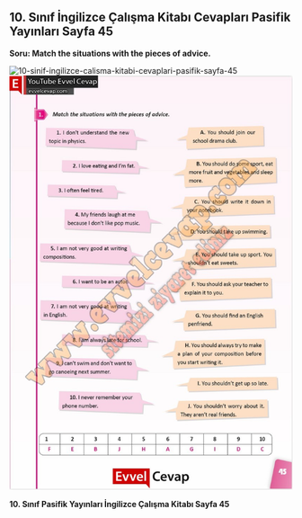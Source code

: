 ## 10. Sınıf İngilizce Çalışma Kitabı Cevapları Pasifik Yayınları Sayfa 45

**Soru: Match the situations with the pieces of advice.**

![10-sinif-ingilizce-calisma-kitabi-cevaplari-pasifik-sayfa-45]()![10-sinif-ingilizce-calisma-kitabi-cevaplari-pasifik-sayfa-45](./image1.webp)

**10. Sınıf Pasifik Yayınları İngilizce Çalışma Kitabı Sayfa 45**